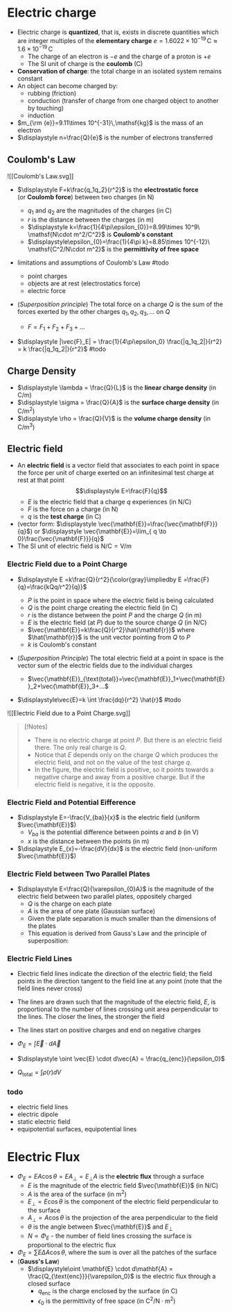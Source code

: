 # Electric charge

- Electric charge is **quantized**, that is, exists in discrete quantities which are integer multiples of the **elementary charge** $e=1.6022\times 10 ^{-19}\,\mathsf{C}\approx 1.6\times 10^{-19}\,\mathsf{C}$
	- The charge of an electron is $-e$ and the charge of a proton is $+e$
	- The SI unit of charge is the **coulomb** (C)
- **Conservation of charge**: the total charge in an isolated system remains constant
- An object can become charged by:
	- rubbing (friction)
	- conduction (transfer of charge from one charged object to another by touching)
	- induction
- $m_{\rm {e}}=9.11\times 10^{-31}\,\mathsf{kg}$ is the mass of an electron
- $\displaystyle n=\frac{Q}{e}$ is the number of electrons transferred

## Coulomb's Law

![[Coulomb's Law.svg]]


- $\displaystyle F=k\frac{q_1q_2}{r^2}$ is the **electrostatic force** (or **Coulomb force**) between two charges (in $\mathsf{N}$)
	- $q_1$ and $q_2$ are the magnitudes of the charges (in $\mathsf{C}$)
	- $r$ is the distance between the charges (in $\mathsf{m}$)
	- $\displaystyle k=\frac{1}{4\pi\epsilon_{0}}=8.99\times 10^9\ \mathsf{N\cdot m^2/C^2}$ is **Coulomb's constant**
	- $\displaystyle\epsilon_{0}=\frac{1}{4\pi k}=8.85\times 10^{-12}\ \mathsf{C^2/N\cdot m^2}$ is the **permittivity of free space**

- limitations and assumptions of Coulomb's Law #todo
	- point charges
	- objects are at rest (electrostatics force)
	- electric force
- (_Superposition principle_) The total force on a charge $Q$ is the sum of the forces exerted by the other charges $q_1, q_2, q_3, ...$ on $Q$
	- $\displaystyle F = F_1 + F_2 + F_3 + ...$
- $\displaystyle |\vec{F}_E| = \frac{1}{4\pi\epsilon_0} \frac{|q_1q_2|}{r^2} = k \frac{|q_1q_2|}{r^2}$ #todo


## Charge Density

- $\displaystyle \lambda = \frac{Q}{L}$ is the **linear charge density** (in $\mathsf{C/m}$)
- $\displaystyle \sigma = \frac{Q}{A}$ is the **surface charge density** (in $\mathsf{C/m^2}$)
- $\displaystyle \rho = \frac{Q}{V}$ is the **volume charge density** (in $\mathsf{C/m^3}$)

## Electric field

- An **electric field** is a vector field that associates to each point in space the force per unit of charge exerted on an infinitesimal test charge at rest at that point $$\displaystyle E=\frac{F}{q}$$  
	- $E$ is the electric field that a charge $q$ experiences (in $\mathsf{N/C}$)
	- $F$ is the force on a charge (in $\mathsf{N}$)
	- $q$ is the **test charge** (in $\mathsf{C}$)
- (vector form: $\displaystyle \vec{\mathbf{E}}=\frac{\vec{\mathbf{F}}}{q}$) or $\displaystyle \vec{\mathbf{E}}=\lim_{ q \to 0}\frac{\vec{\mathbf{F}}}{q}$
- The SI unit of electric field is $\mathsf{N/C}=\mathsf{V/m}$

### Electric Field due to a Point Charge 

- $\displaystyle E =k\frac{Q}{r^2}{\color{gray}\impliedby E =\frac{F}{q}=\frac{kQq/r^2}{q}}$ 
	- $P$ is the point in space where the electric field is being calculated
	- $Q$ is the point charge creating the electric field (in $\mathsf{C}$)
	- $r$ is the distance between the point $P$ and the charge $Q$ (in $\mathsf{m}$)
	- $E$ is the electric field (at $P$) due to the source charge $Q$ (in $\mathsf{N/C}$)
	- $\vec{\mathbf{E}}=k\frac{Q}{r^2}\hat{\mathbf{r}}$ where $\hat{\mathbf{r}}$ is the unit vector pointing from $Q$ to $P$
	- $k$ is Coulomb's constant
- (_Superposition Principle_) The total electric field at a point in space is the vector sum of the electric fields due to the individual charges
	-  $\vec{\mathbf{E}}_{\text{total}}=\vec{\mathbf{E}}_1+\vec{\mathbf{E}}_2+\vec{\mathbf{E}}_3+...$ 

- $\displaystyle\vec{E}=k \int \frac{dq}{r^2} \hat{r}$ #todo 


![[Electric Field due to a Point Charge.svg]]

> [!Notes]
> - There is no electric charge at point $P$. But there is an electric field there. The only real charge is $Q$.
> - Notice that $E$ depends only on the charge $Q$ which produces the electric field, and not on the value of the test charge $q$.
> - In the figure, the electric field is positive, so it points towards a negative charge and away from a positive charge. But if the electric field is negative, it is the opposite.


### Electric Field and Potential Eifference

- $\displaystyle E=-\frac{V_{ba}}{x}$ is the electric field (uniform $\vec{\mathbf{E}}$)
	- $V_{ba}$ is the potential difference between points $a$ and $b$ (in $\mathsf{V}$)
	- $x$ is the distance between the points (in $\mathsf{m}$)
- $\displaystyle E_{x}=-\frac{dV}{dx}$ is the electric field (non-uniform $\vec{\mathbf{E}}$)

### Electric Field between Two Parallel Plates

- $\displaystyle E=\frac{Q}{\varepsilon_{0}A}$ is the magnitude of the electric field between two parallel plates, oppositely charged
	- $Q$ is the charge on each plate
	- $A$ is the area of one plate (Gaussian surface)
	- Given the plate separation is much smaller than the dimensions of the plates
	- This equation is derived from Gauss's Law and the principle of superposition:

### Electric Field Lines

- Electric field lines indicate the direction of the electric field; the field points in the direction tangent to the field line at any point (note that the field lines never cross)
- The lines are drawn such that the magnitude of the electric field, $E$, is proportional to the number of lines crossing unit area perpendicular to the lines. The closer the lines, the stronger the field
- The lines start on positive charges and end on negative charges


- $\displaystyle \Phi_E = \int \vec{E} \cdot d\vec{A}$
- $\displaystyle \oint \vec{E} \cdot d\vec{A} = \frac{q_{enc}}{\epsilon_0}$
- $\displaystyle Q_{\text{total}} = \int \rho(r) dV$



### todo

- electric field lines
- electric dipole
- static electric field
- equipotential surfaces, equipotential lines


# Electric Flux

- $\displaystyle \Phi_E = EA\cos\theta=EA_{\perp}=E_{\perp}A$ is the **electric flux** through a surface
	- $E$ is the magnitude of the electric field $\vec{\mathbf{E}}$ (in $\mathsf{N/C}$)
	- $A$ is the area of the surface (in $\mathsf{m^2}$)
	- $E_{\perp}=E\cos\theta$ is the component of the electric field perpendicular to the surface
	- $A_{\perp}=A\cos\theta$ is the projection of the area perpendicular to the field
	- $\theta$ is the angle between $\vec{\mathbf{E}}$ and $E_{\perp}$
	- $N \propto \Phi_E$ - the number of field lines crossing the surface is proportional to the electric flux
- $\displaystyle \Phi_E =\sum E \Delta A \cos\theta$, where the sum is over all the patches of the surface
- (**Gauss's Law**) 
	- $\displaystyle\oint \mathbf{E} \cdot d\mathbf{A} = \frac{Q_{\text{enc}}}{\varepsilon_0}$ is the electric flux through a closed surface
		- $q_{\text{enc}}$ is the charge enclosed by the surface (in $\mathsf{C}$)
		- $\epsilon_0$ is the permittivity of free space (in $\mathsf{C^2/N\cdot m^2}$)
